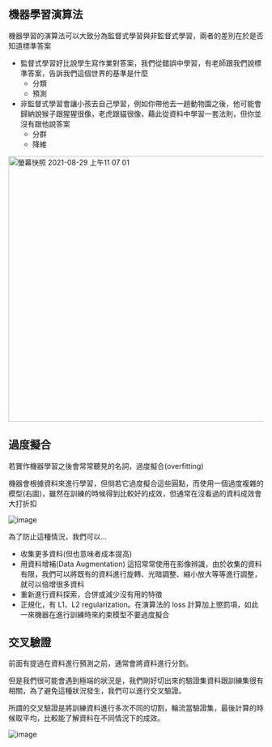 ## 機器學習演算法

機器學習的演算法可以大致分為監督式學習與非監督式學習，兩者的差別在於是否知道標準答案

- 監督式學習好比說學生寫作業對答案，我們從錯誤中學習，有老師跟我們說標準答案，告訴我們這個世界的基準是什麼
  - 分類
  - 預測
- 非監督式學習會讓小孩去自己學習，例如你帶他去一趟動物園之後，他可能會歸納說猴子跟猩猩很像，老虎跟貓很像，藉此從資料中學習一套法則，但你並沒有跟他說答案
  - 分群
  - 降維
<img width="524" alt="螢幕快照 2021-08-29 上午11 07 01" src="https://user-images.githubusercontent.com/40282726/131237087-733c4146-2d5d-435d-93fa-e77412d427f2.png">

## 過度擬合
若實作機器學習之後會常常聽見的名詞，過度擬合(overfitting)

機器會根據資料來進行學習，但倘若它過度擬合這些圓點，而使用一個過度複雜的模型(右圖)，雖然在訓練的時候得到比較好的成效，但通常在沒看過的資料成效會大打折扣

![image](https://user-images.githubusercontent.com/40282726/131237697-dc98f81d-ada3-4d4c-b953-a33a1fc33c46.png)

為了防止這種情況，我們可以...
- 收集更多資料(但也意味者成本提高)
- 用資料增補(Data Augmentation)
  這招常常使用在影像辨識，由於收集的資料有限，我們可以將既有的資料進行旋轉、光暗調整、縮小放大等等進行調整，就可以倍增很多資料
- 重新進行資料探索，合併或減少沒有用的特徵
- 正規化，有 L1、L2 regularization。在演算法的 loss 計算加上懲罰項，如此一來機器在進行訓練時來約束模型不要過度擬合

## 交叉驗證
前面有提過在資料進行預測之前，通常會將資料進行分割。

但是我們很可能會遇到極端的狀況是，我們剛好切出來的驗證集資料跟訓練集很有相關，為了避免這種狀況發生，我們可以進行交叉驗證。

所謂的交叉驗證是將訓練資料進行多次不同的切割，輪流當驗證集，最後計算的時候取平均，比較能了解資料在不同情況下的成效。

![image](https://user-images.githubusercontent.com/40282726/131237686-e4552637-a4dd-4567-bafc-8a26b6211f08.png)
